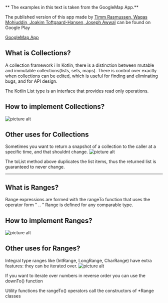 ** The examples in this text is taken from the GoogleMap App.**

The published version of this app made by [Timm Rasmussen, Waqas Mohiuddin, Joakim Toftgaard-Hansen, Joseph Awwal](https://github.com/x) can be found on Google Play

[GoogleMap  App](https://play.google.com/store/apps/details?id=dk.cphbusiness.template)

## What is Collections?
A collection framework i
In Kotlin, there is a distinction between mutable and immutable collections(lists, sets, maps). There is control over exactly  when collections can be edited, which is useful for finding and eliminating bugs, and for API design.

The Kotlin List<out T> type is an interface that provides read only operations.


## How to implement Collections?
![picture alt](http://imgur.com/TRA63sd.png)

  
## Other uses for Collections
Sometimes you want to return a snapshot of a collection to the caller at a specific time, and that shouldnt change.
![picture alt](http://imgur.com/6TKo5mA.png)

The toList method above duplicates the list items, thus the returned list is guaranteed to never change.

-------------------------------------------------------------------------------------------------------------------------------

## What is Ranges?
Range expressions are formed with the rangeTo function that uses the operator form " .. "
Range is defined for any comparable type.


## How to implement Ranges?
![picture alt](http://imgur.com/eCkDHMF.png)


## Other uses for Ranges?
Integral type ranges like (IntRange, LongRange, CharRange) have extra features: they can be iterated over.
![picture alt](http://imgur.com/9IHJV9z.png)

If you want to iterate over numbers in reverse order you can use the downTo() function


Utility functions
the rangeTo() operators call the constructors of *Range classes
